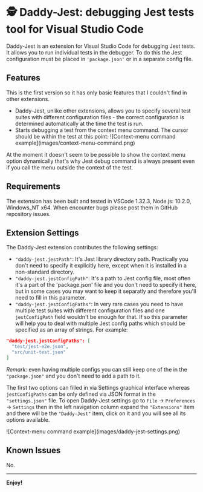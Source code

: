 # 🕵 **Daddy-Jest**: debugging Jest tests tool for Visual Studio Code

Daddy-Jest is an extension for Visual Studio Code for debugging Jest tests. It allows you to run individual tests in the debugger. To do this the Jest configuration must be placed in `'package.json'` or in a separate config file.

## Features

This is the first version so it has only basic features that I couldn't find in other extensions.

* Daddy-Jest, unlike other extensions, allows you to specify several test suites with different configuration files - the correct configuration is determined automatically at the time the test is run.
* Starts debugging a test from the context menu command. The cursor should be within the test at this point:
\!\[Context-menu command example\]\(images/context-menu-command.png\)

At the moment it doesn't seem to be possible to show the context menu option dynamically that's why Jest debug command is always present even if you call the menu outside the context of the test.

## Requirements

The extension has been built and tested in VSCode 1.32.3, Node.js: 10.2.0, Windows_NT x64. When encounter bugs please post them in GitHub repository issues.

## Extension Settings

The Daddy-Jest extension contributes the following settings:

* `"daddy-jest.jestPath"`: It's Jest library directory path. Practically you don't need to specify it explicitly here, except when it is installed in a non-standard directory.
* `"daddy-jest.jestConfigPath"`: It's a path to Jest config file, most often it's a part of the 'package.json' file and you don't need to specify it here, but in some cases you may want to keep it separatly and therefore you'll need to fill in this parameter.
* `"daddy-jest.jestConfigPaths"`: In very rare cases you need to have multiple test suites with different configuration files and one `jestConfigPath` field wouldn't be enough for that. If so this parameter will help you to deal with multiple Jest config paths which should be specified as an array of strings. For example:
```JSON
"daddy-jest.jestConfigPaths": [
  "test/jest-e2e.json",
  "src/unit-test.json"
]
```

_Remark:_ even having multiple configs you can still keep one of the in the `"package.json"` and you don't need to add a path to it.

The first two options can filled in via Settings graphical interface whereas `jestConfigPaths` can be only defined via JSON format in the `"settings.json"` file. To open Daddy-Jest settings go to `File` -> `Preferences` -> `Settings` then in the left navigation column expand the `"Extensions"` item and there will be the `"Daddy-Jest"` item, click on it and you will see all its options available.

\!\[Context-menu command example\]\(images/daddy-jest-settings.png\)

## Known Issues

No.


---

**Enjoy!**
